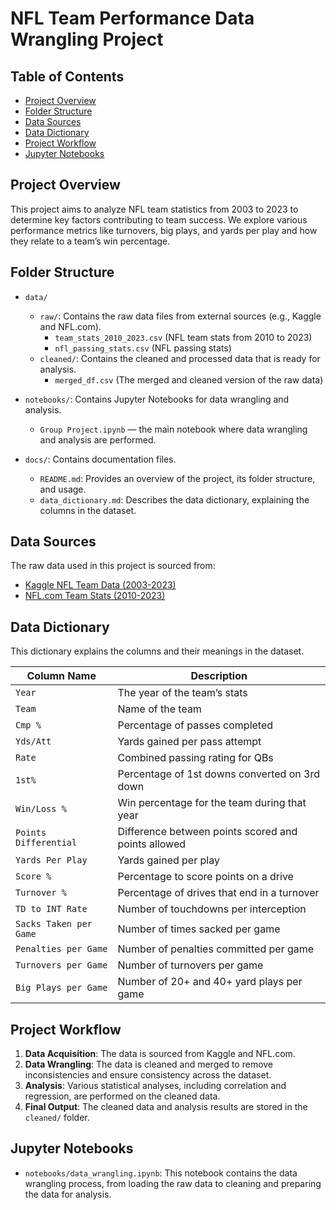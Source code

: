 # NFL Team Performance Data Wrangling Project

## Table of Contents
- [Project Overview](#project-overview)
- [Folder Structure](#folder-structure)
- [Data Sources](#data-sources)
- [Data Dictionary](#data-dictionary)
- [Project Workflow](#project-workflow)
- [Jupyter Notebooks](#jupyter-notebooks)

## Project Overview
This project aims to analyze NFL team statistics from 2003 to 2023 to determine key factors contributing to team success. We explore various performance metrics like turnovers, big plays, and yards per play and how they relate to a team’s win percentage.

## Folder Structure
- `data/`
  - `raw/`: Contains the raw data files from external sources (e.g., Kaggle and NFL.com).
    - `team_stats_2010_2023.csv` (NFL team stats from 2010 to 2023)
    - `nfl_passing_stats.csv` (NFL passing stats)
  - `cleaned/`: Contains the cleaned and processed data that is ready for analysis.
    - `merged_df.csv` (The merged and cleaned version of the raw data)

- `notebooks/`: Contains Jupyter Notebooks for data wrangling and analysis.
  - `Group Project.ipynb` — the main notebook where data wrangling and analysis are performed.

- `docs/`: Contains documentation files.
  - `README.md`: Provides an overview of the project, its folder structure, and usage.
  - `data_dictionary.md`: Describes the data dictionary, explaining the columns in the dataset.

## Data Sources
The raw data used in this project is sourced from:
- [Kaggle NFL Team Data (2003-2023)](https://www.kaggle.com/datasets/nickcantalupa/nfl-team-data-2003-2023)
- [NFL.com Team Stats (2010-2023)](https://www.nfl.com/stats/team-stats/offense/passing/2010/reg/all)

## Data Dictionary

This dictionary explains the columns and their meanings in the dataset.

| Column Name        | Description                                               |
|--------------------|-----------------------------------------------------------|
| `Year`             | The year of the team’s stats                              |
| `Team`             | Name of the team                                          |
| `Cmp %`            | Percentage of passes completed                            |
| `Yds/Att`          | Yards gained per pass attempt                             |
| `Rate`             | Combined passing rating for QBs                           |
| `1st%`             | Percentage of 1st downs converted on 3rd down             |
| `Win/Loss %`       | Win percentage for the team during that year              |
| `Points Differential` | Difference between points scored and points allowed    |
| `Yards Per Play`   | Yards gained per play                                     |
| `Score %`          | Percentage to score points on a drive                     |
| `Turnover %`       | Percentage of drives that end in a turnover               |
| `TD to INT Rate`   | Number of touchdowns per interception                     |
| `Sacks Taken per Game` | Number of times sacked per game                       |
| `Penalties per Game` | Number of penalties committed per game                  |
| `Turnovers per Game` | Number of turnovers per game                            |
| `Big Plays per Game` | Number of 20+ and 40+ yard plays per game               |

## Project Workflow
1. **Data Acquisition**: The data is sourced from Kaggle and NFL.com.
2. **Data Wrangling**: The data is cleaned and merged to remove inconsistencies and ensure consistency across the dataset.
3. **Analysis**: Various statistical analyses, including correlation and regression, are performed on the cleaned data.
4. **Final Output**: The cleaned data and analysis results are stored in the `cleaned/` folder.

## Jupyter Notebooks
- `notebooks/data_wrangling.ipynb`: This notebook contains the data wrangling process, from loading the raw data to cleaning and preparing the data for analysis.
